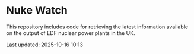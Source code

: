 # Nuke Watch

This repository includes code for retrieving the latest information available on the output of EDF nuclear power plants in the UK.

Last updated: 2025-10-16 10:13